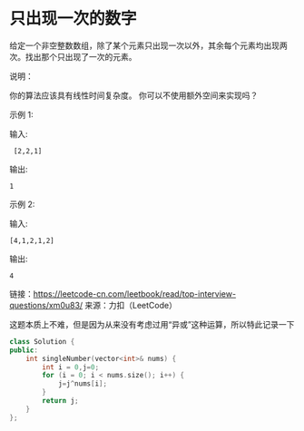 # 只出现一次的数字
给定一个非空整数数组，除了某个元素只出现一次以外，其余每个元素均出现两次。找出那个只出现了一次的元素。

说明：

你的算法应该具有线性时间复杂度。 你可以不使用额外空间来实现吗？

示例 1:

输入:

```
 [2,2,1]
```

输出: 

```
1
```

示例 2:

输入: 

```
[4,1,2,1,2]
```

输出: 

```
4
```

链接：https://leetcode-cn.com/leetbook/read/top-interview-questions/xm0u83/
来源：力扣（LeetCode）

这题本质上不难，但是因为从来没有考虑过用“异或”这种运算，所以特此记录一下

```c++
class Solution {
public:
    int singleNumber(vector<int>& nums) {
        int i = 0,j=0;
        for (i = 0; i < nums.size(); i++) {
            j=j^nums[i];
        }
        return j;
    }
};
```